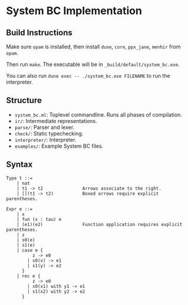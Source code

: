 # System BC Implementation

## Build Instructions

Make sure `opam` is installed, then install `dune`, `core`, `ppx_jane`,
`menhir` from `opam`.

Then run `make`. The executable will be in `_build/default/system_bc.exe`.

You can also run `dune exec -- ./system_bc.exe FILENAME` to run the interpreter.

## Structure
  - `system_bc.ml`: Toplevel commandline. Runs all phases of compilation.
  - `ir/`: Intermediate representations.
  - `parse/`: Parser and lexer.
  - `check/`: Static typechecking.
  - `interpreter/`: Interpreter.
  - `examples/`: Example System BC files.

## Syntax
```
Type t ::=
    | nat
    | t1 -> t2               Arrows associate to the right.
    | [](t1 -> t2)           Boxed arrows require explicit parentheses.

Expr e ::=
    | x
    | fun (x : tau) e
    | (e1)(e2)               Function application requires explicit parentheses.
    | z
    | s0(e)
    | s1(e)
    | case e {
          z -> e0
        | s0(x) -> e1
        | s1(y) -> e2
      }
    | rec e {
          z -> e0
        | s0(x1) with y1 -> e1
        | s1(x2) with y2 -> e2
      }
```
